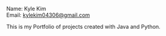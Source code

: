 Name: Kyle Kim <br>
Email: kylekim04306@gmail.com

This is my Portfolio of projects created with Java and Python.
